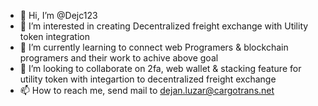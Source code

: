 - 👋 Hi, I’m @Dejc123
- 👀 I’m interested in creating Decentralized freight exchange with Utility token integration
- 🌱 I’m currently learning to connect web Programers & blockchain programers and their work to achive above goal
- 💞️ I’m looking to collaborate on 2fa, web wallet & stacking feature for utility token with integartion to decentralized freight exchange
- 📫 How to reach me, send mail to dejan.luzar@cargotrans.net

<!---
Dejc123/Dejc123 is a ✨ special ✨ repository because its `README.md` (this file) appears on your GitHub profile.
You can click the Preview link to take a look at your changes.
--->
